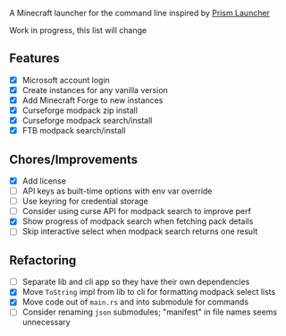 A Minecraft launcher for the command line inspired by [Prism Launcher](https://prismlauncher.org/)

Work in progress, this list will change

## Features

- [x] Microsoft account login
- [x] Create instances for any vanilla version
- [x] Add Minecraft Forge to new instances
- [x] Curseforge modpack zip install
- [x] Curseforge modpack search/install
- [x] FTB modpack search/install

## Chores/Improvements

- [x] Add license
- [ ] API keys as built-time options with env var override
- [ ] Use keyring for credential storage
- [ ] Consider using curse API for modpack search to improve perf
- [x] Show progress of modpack search when fetching pack details
- [ ] Skip interactive select when modpack search returns one result

## Refactoring

- [ ] Separate lib and cli app so they have their own dependencies
- [x] Move `ToString` impl from lib to cli for formatting modpack select lists
- [x] Move code out of `main.rs` and into submodule for commands
- [ ] Consider renaming `json` submodules; "manifest" in file names seems unnecessary
